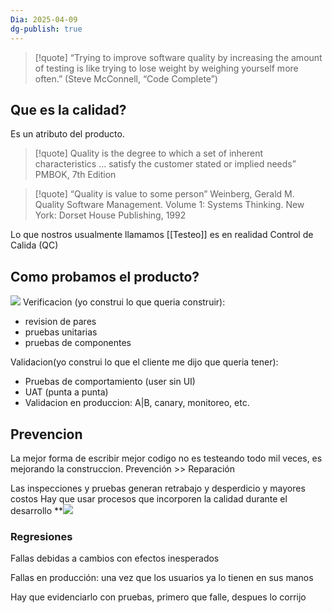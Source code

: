 ```yaml
---
Dia: 2025-04-09
dg-publish: true
---
```

>[!quote] “Trying to improve software quality by increasing the amount of testing is like trying to lose weight by weighing yourself more often.”
> (Steve McConnell, “Code Complete”)

## Que es la calidad? 
Es un atributo del producto. 

>[!quote] Quality is the degree to which a set of inherent characteristics … satisfy the customer stated or implied needs”
PMBOK, 7th Edition

>[!quote] “Quality is value to some person”
Weinberg, Gerald M. Quality Software Management. Volume 1: Systems Thinking. New York: Dorset House Publishing, 1992

Lo que nostros usualmente llamamos [[Testeo]] es en realidad Control de Calida (QC)


## Como probamos el producto?
![](https://lh7-rt.googleusercontent.com/slidesz/AGV_vUepLFZQ80uDdrIR3GRfKG7LvB6HKJpnPtji25pnjMZSZI47D8HUS6SkP_WssLqDkF2FGTCb7SLDv97GVwA1fE3JnNqqWXZfVxlRqnqshb7AVeOqCpwruowPLrmwCpiDgxap4ljgq0mhQU-Q27895z4=s2048?key=C3GRf55xXz4dfeiioTsKxm9H)
Verificacion (yo construi lo que queria construir): 
- revision de pares
- pruebas unitarias 
- pruebas de componentes 

Validacion(yo construi lo que el cliente me dijo que queria tener): 
-  Pruebas de comportamiento (user sin UI)
- UAT (punta a punta)
- Validacion en produccion: A|B, canary, monitoreo, etc.

## Prevencion 
La mejor forma de escribir mejor codigo no es testeando todo mil veces, es mejorando la construccion.
Prevención >> Reparación

Las inspecciones y pruebas generan retrabajo y desperdicio y mayores costos
Hay que usar procesos que incorporen la calidad durante el desarrollo
**![](https://lh7-rt.googleusercontent.com/slidesz/AGV_vUeaKtcySvfltMmwRWMQ6UuBBudrJuhqjOD7A95Kzq5fYER5mBPxgDxYGWYvp_42AfFsc7WeMUX0seYc_u_COb6OA4EyGhS21AAbHz340sgiKCXDu4kfHVfCz3a4-4zlzinlicn9KRHo0oj07-u7rK8=s2048?key=C3GRf55xXz4dfeiioTsKxm9H)

### Regresiones 
Fallas debidas a cambios con efectos inesperados

Fallas en producción: una vez que los usuarios ya lo tienen en sus manos

Hay que evidenciarlo con pruebas, primero que falle, despues lo corrijo 